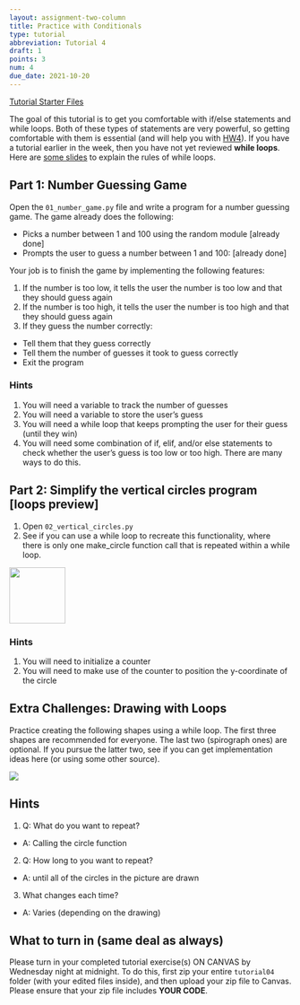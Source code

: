 ```yaml
---
layout: assignment-two-column
title: Practice with Conditionals
type: tutorial
abbreviation: Tutorial 4
draft: 1
points: 3
num: 4
due_date: 2021-10-20
---
```


<a class="nu-button" href="/fall2021/course-files/tutorials/tutorial04.zip" target="_blank">
    Tutorial Starter Files <i class="fas fa-download"></i>
</a> 

The goal of this tutorial is to get you comfortable with if/else statements and while loops. Both of these types of statements are very powerful, so getting comfortable with them is essential (and will help you with [HW4](../assignments/hw4)). If you have a tutorial earlier in the week, then you have not yet reviewed **while loops**. Here are <a href="https://docs.google.com/presentation/d/1BUOFXuJSwFgolQP_lTR_cDl9LHy3t5AjdfRsiQDF8Cw/edit?usp=sharing" target="_blank">some slides</a> to explain the rules of while loops.

## Part 1: Number Guessing Game
Open the `01_number_game.py` file and write a program for a number guessing game. The game already does the following:

* Picks a number between 1 and 100 using the random module [already done]
* Prompts the user to guess a number between 1 and 100: [already done]

Your job is to finish the game by implementing the following features:
1. If the number is too low, it tells the user the number is too low and that they should guess again
2. If the number is too high, it tells the user the number is too high and that they should guess again
3. If they guess the number correctly:
  * Tell them that they guess correctly
  * Tell them the number of guesses it took to guess correctly
  * Exit the program

### Hints
1. You will need a variable to track the number of guesses
1. You will need a variable to store the user’s guess
1. You will need a while loop that keeps prompting the user for their guess (until they win)
1. You will need some combination of if, elif, and/or else statements to check whether the user’s guess is too low or too high. There are many ways to do this.


## Part 2: Simplify the vertical circles program [loops preview]
1. Open `02_vertical_circles.py` 
2. See if you can use a while loop to recreate this functionality, where there is only one make_circle function call that is repeated within a while loop.

<img class="frame" style="width: 100px;" src="/fall2021/assets/images/tutorial03/vertical_circles.png" />

### Hints
1. You will need to initialize a counter
2. You will need to make use of the counter to position the y-coordinate of the circle


## Extra Challenges: Drawing with Loops
Practice creating the following shapes using a while loop. The first three shapes are recommended for everyone. The last two (spirograph ones) are optional. If you pursue the latter two, see if you can get implementation ideas here (or using some other source).

<img class="med-lg center frame" src="/fall2021/assets/images/tutorial03/shapes.png" />

## Hints
1. Q: What do you want to repeat?
  * A: Calling the circle function
2. Q: How long to you want to repeat?
  * A: until all of the circles in the picture are drawn
3. What changes each time?
  * A: Varies (depending on the drawing)


## What to turn in (same deal as always)
Please turn in your completed tutorial exercise(s) ON CANVAS by Wednesday night at midnight. To do this, first zip your entire `tutorial04` folder (with your edited files inside), and then upload your zip file to Canvas. Please ensure that your zip file includes **YOUR CODE**.  
